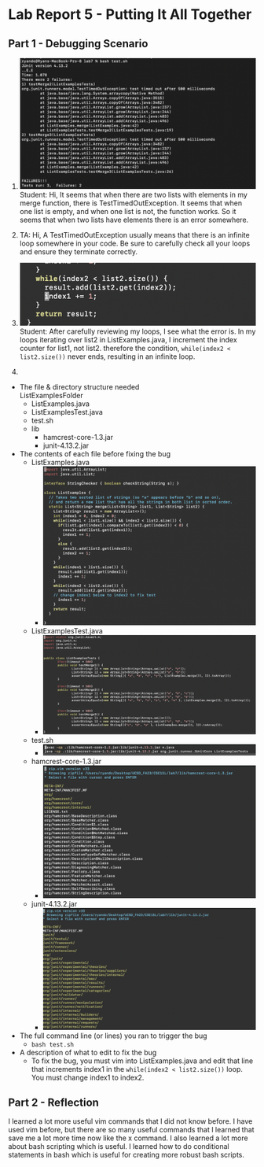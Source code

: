 # Lab Report 5 - Putting It All Together
## Part 1 - Debugging Scenario
1. ![image](bug.png) \
Student: Hi, It seems that when there are two lists with elements in my merge function, there is TestTimedOutException. It seems that when one list is empty, and when one list is not, the function works. So it seems that when two lists have elements there is an error somewhere. 

2. TA: Hi, A TestTimedOutException usually means that there is an infinite loop somewhere in your code. Be sure to carefully check all your loops and ensure they terminate correctly.

3. ![image](fix.png) \
Student: After carefully reviewing my loops, I see what the error is. In my loops iterating over list2 in ListExamples.java, I increment the index counter for list1, not list2. therefore the condition, `while(index2 < list2.size())` never ends, resulting in an infinite loop. 

4. 
- The file & directory structure needed \
  ListExamplesFolder
  - ListExamples.java
  - ListExamplesTest.java
  - test.sh
  - lib
    - hamcrest-core-1.3.jar
    - junit-4.13.2.jar 
- The contents of each file before fixing the bug
  - ListExamples.java
    - ![ListExamples.java](ListExamples.png)
  - ListExamplesTest.java
    - ![ListExamplesTest.java](ListExamplesTest.png)
  - test.sh
    - ![test.sh](test.png)
  - hamcrest-core-1.3.jar
    - ![hamcrest](hamcrest.png)
  - junit-4.13.2.jar
    - ![junit](junit.png) 
- The full command line (or lines) you ran to trigger the bug
  - `bash test.sh` 
- A description of what to edit to fix the bug
  - To fix the bug, you must vim into ListExamples.java and edit that line that increments index1 in the `while(index2 < list2.size())` loop. You must change index1 to index2.
 
## Part 2 - Reflection
I learned a lot more useful vim commands that I did not know before. I have used vim before, but there are so many useful commands that I learned that save me a lot more time now like the x command. I also learned a lot more about bash scripting which is useful. I learned how to do conditional statements in bash which is useful for creating more robust bash scripts.
